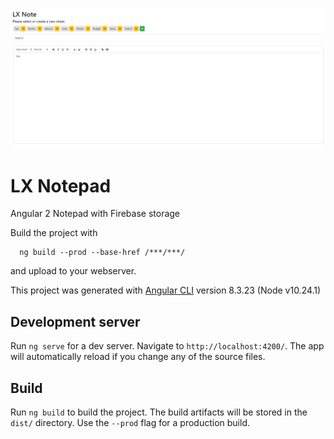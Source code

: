 ![Screenshot](2019-05-01%2008_37_40-lxnote.tk.png)

# LX Notepad

Angular 2 Notepad with Firebase storage

Build the project with

      ng build --prod --base-href /***/***/

and upload to your webserver.

This project was generated with [Angular CLI](https://github.com/angular/angular-cli) version 8.3.23 (Node v10.24.1)

## Development server

Run `ng serve` for a dev server. Navigate to `http://localhost:4200/`. The app will automatically reload if you change any of the source files.

## Build

Run `ng build` to build the project. The build artifacts will be stored in the `dist/` directory. Use the `--prod` flag for a production build.
